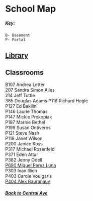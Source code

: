 # School Map

##### Key:  

    B- Basement    
    P- Portal  

## [Library](Stacks.md)

## Classrooms

B107 Andrea Letter  
207 Sandra Simon Ailes  
214 Jeff Tuttle  
385 Douglas Adams
P116 Richard Hogle  
P127 Ed Bakilini  
 P146 Laurie Thomas  
    P147 Mickie Prokopiak  
    P187 Marnie Bethel  
    P199 Susan Ontiveros  
    P121 Steve Nash  
    P118 Janet Wilson  
    P200 Janice Ross  
    P317 Michael Rosenfeld  
    P371 Eden Attar  
    P382 Jenny Odell  
    [P690 Miguel Perez Luna](class_690_mpl.md)   
    P303 Ivan Illich  
    P403 Carole Voulgaris  
    [P404 Alex Bauranauv](class_p404_aBaur.md)


##### [Back to Central Ave](https://github.com/SageGrey/exp-exp-exp/blob/main/Welcome_To_CentralAve.md) 
